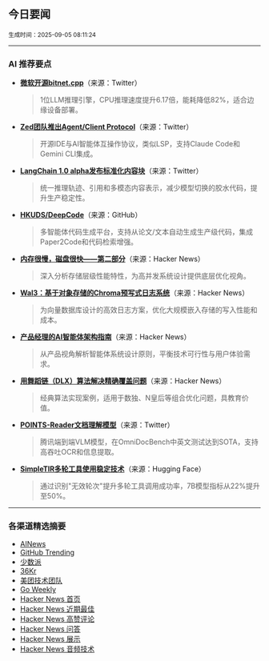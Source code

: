 ## 今日要闻

<sub> 生成时间：2025-09-05 08:11:24</sub>


---

### AI 推荐要点

- **[微软开源bitnet.cpp](https://twitter.com/LiorOnAI/status/1963316578612605327)**（来源：Twitter）  
  > 1位LLM推理引擎，CPU推理速度提升6.17倍，能耗降低82%，适合边缘设备部署。

- **[Zed团队推出Agent/Client Protocol](https://twitter.com/zeddotdev/status/1963258131191853285)**（来源：Twitter）  
  > 开源IDE与AI智能体互操作协议，类似LSP，支持Claude Code和Gemini CLI集成。

- **[LangChain 1.0 alpha发布标准化内容块](https://twitter.com/LangChainAI/status/1963285794954907750)**（来源：Twitter）  
  > 统一推理轨迹、引用和多模态内容表示，减少模型切换的胶水代码，提升生产稳定性。

- **[HKUDS/DeepCode](https://github.com/HKUDS/DeepCode)**（来源：GitHub）  
  > 多智能体代码生成平台，支持从论文/文本自动生成生产级代码，集成Paper2Code和代码检索增强。

- **[内存很慢，磁盘很快——第二部分](https://news.ycombinator.com/item?id=45132710)**（来源：Hacker News）  
  > 深入分析存储层级性能特性，为高并发系统设计提供底层优化视角。

- **[Wal3：基于对象存储的Chroma预写式日志系统](https://news.ycombinator.com/item?id=45129369)**（来源：Hacker News）  
  > 为向量数据库设计的高效日志方案，优化大规模嵌入存储的写入性能和成本。

- **[产品经理的AI智能体架构指南](https://news.ycombinator.com/item?id=45129237)**（来源：Hacker News）  
  > 从产品视角解析智能体系统设计原则，平衡技术可行性与用户体验需求。

- **[用舞蹈链（DLX）算法解决精确覆盖问题](https://news.ycombinator.com/item?id=45132214)**（来源：Hacker News）  
  > 经典算法实现案例，适用于数独、N皇后等组合优化问题，具教育价值。

- **[POINTS-Reader文档理解模型](https://twitter.com/ZhihuFrontier/status/1963192346222432750)**（来源：Twitter）  
  > 腾讯端到端VLM模型，在OmniDocBench中英文测试达到SOTA，支持高吞吐OCR和信息提取。

- **[SimpleTIR多轮工具使用稳定技术](https://huggingface.co/papers/2509.01739)**（来源：Hugging Face）  
  > 通过识别"无效轮次"提升多轮工具调用成功率，7B模型指标从22%提升至50%。

---

### 各渠道精选摘要
- [AINews](./ai_news_summary_2025-09-05.md)
- [GitHub Trending](./github_trending_2025-09-05.md)
- [少数派](./shaoshupai_2025-09-05.md)
- [36Kr](./36kr_summary_2025-09-05.md)
- [美团技术团队](./meituan_2025-09-05.md)
- [Go Weekly](./go_weekly_2025-09-05.md)
- [Hacker News 首页](./hacker_news_frontpage_2025-09-05.md)
- [Hacker News 近期最佳](./hacker_news_best_2025-09-05.md)
- [Hacker News 高赞评论](./hacker_news_top_comments_2025-09-05.md)
- [Hacker News 问答](./hacker_news_ask_2025-09-05.md)
- [Hacker News 展示](./hacker_news_show_2025-09-05.md)
- [Hacker News 音频技术](./hacker_news_audio_tech_2025-09-05.md)